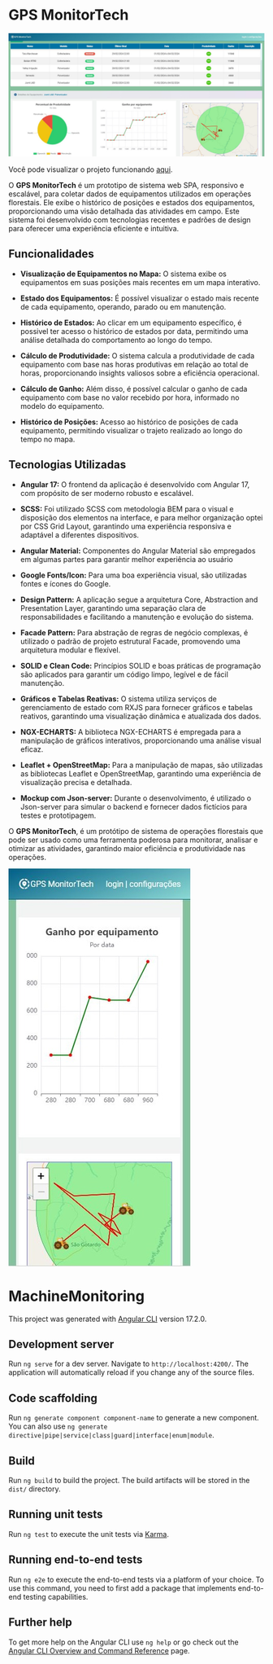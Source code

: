 # GPS MonitorTech 
![Tela Tarefas](images-github/index-desktop.JPG)

Você pode visualizar o projeto funcionando [aqui](https://oliro.github.io/machine-monitoring/).

O **GPS MonitorTech** é um prototipo de sistema web SPA, responsivo e escalável, para coletar dados de equipamentos utilizados em operações florestais. Ele exibe o histórico de posições e estados dos equipamentos, proporcionando uma visão detalhada das atividades em campo. Este sistema  foi desenvolvido com tecnologias recentes e padrões de design para oferecer uma experiência eficiente e intuitiva.

## Funcionalidades

- **Visualização de Equipamentos no Mapa:** O sistema exibe os equipamentos em suas posições mais recentes em um mapa interativo.

- **Estado dos Equipamentos:** É possível visualizar o estado mais recente de cada equipamento, operando, parado ou em manutenção.

- **Histórico de Estados:** Ao clicar em um equipamento específico, é possivel ter acesso o histórico de estados por data, permitindo uma análise detalhada do comportamento ao longo do tempo.

- **Cálculo de Produtividade:** O sistema calcula a produtividade de cada equipamento com base nas horas produtivas em relação ao total de horas, proporcionando insights valiosos sobre a eficiência operacional.

- **Cálculo de Ganho:** Além disso, é possível calcular o ganho de cada equipamento com base no valor recebido por hora, informado no modelo do equipamento.

- **Histórico de Posições:** Acesso ao histórico de posições de cada equipamento, permitindo visualizar o trajeto realizado ao longo do tempo no mapa.

## Tecnologias Utilizadas

- **Angular 17:** O frontend da aplicação é desenvolvido com Angular 17, com propósito de ser moderno robusto e escalável.

- **SCSS:** Foi utilizado SCSS com metodologia BEM para o visual e disposição dos elementos na interface, e para melhor organização optei por CSS Grid Layout, garantindo uma experiência responsiva e adaptável a diferentes dispositivos.

- **Angular Material:** Componentes do Angular Material são empregados em algumas partes para garantir melhor experiência ao usuário

- **Google Fonts/Icon:** Para uma boa experiência visual, são utilizadas fontes e ícones do Google.

- **Design Pattern:** A aplicação segue a arquitetura Core, Abstraction and Presentation Layer, garantindo uma separação clara de responsabilidades e facilitando a manutenção e evolução do sistema.

- **Facade Pattern:** Para abstração de regras de negócio complexas, é utilizado o padrão de projeto estrutural Facade, promovendo uma arquitetura modular e flexível.

- **SOLID e Clean Code:** Princípios SOLID e boas práticas de programação são aplicados para garantir um código limpo, legível e de fácil manutenção.

- **Gráficos e Tabelas Reativas:** O sistema utiliza serviços de gerenciamento de estado com RXJS para fornecer gráficos e tabelas reativos, garantindo uma visualização dinâmica e atualizada dos dados.

- **NGX-ECHARTS:** A biblioteca NGX-ECHARTS é empregada para a manipulação de gráficos interativos, proporcionando uma análise visual eficaz.

- **Leaflet + OpenStreetMap:** Para a manipulação de mapas, são utilizadas as bibliotecas Leaflet e OpenStreetMap, garantindo uma experiência de visualização precisa e detalhada.

- **Mockup com Json-server:** Durante o desenvolvimento, é utilizado o Json-server para simular o backend e fornecer dados fictícios para testes e prototipagem.

O **GPS MonitorTech**, é um protótipo de sistema de operações florestais que pode ser usado como uma ferramenta poderosa para monitorar, analisar e otimizar as atividades, garantindo maior eficiência e produtividade nas operações.

![Tela Tarefas](images-github/index-mobile.JPG)

# MachineMonitoring

This project was generated with [Angular CLI](https://github.com/angular/angular-cli) version 17.2.0.

## Development server

Run `ng serve` for a dev server. Navigate to `http://localhost:4200/`. The application will automatically reload if you change any of the source files.

## Code scaffolding

Run `ng generate component component-name` to generate a new component. You can also use `ng generate directive|pipe|service|class|guard|interface|enum|module`.

## Build

Run `ng build` to build the project. The build artifacts will be stored in the `dist/` directory.

## Running unit tests

Run `ng test` to execute the unit tests via [Karma](https://karma-runner.github.io).

## Running end-to-end tests

Run `ng e2e` to execute the end-to-end tests via a platform of your choice. To use this command, you need to first add a package that implements end-to-end testing capabilities.

## Further help

To get more help on the Angular CLI use `ng help` or go check out the [Angular CLI Overview and Command Reference](https://angular.io/cli) page.

##
